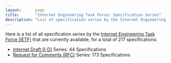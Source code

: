 ```yaml
---
layout:      page
title:       "Internet Engineering Task Force: Specification Series"
description: "List of specification series by the Internet Engineering Task Force (IETF/)"
---
```


Here is a list of all specification series by the [Internet Engineering Task Force (IETF)](http://www.ietf.org/) that are currently available, for a total of 217 specifications:

  * [Internet Draft (I-D)](I-D/) Series: 44 Specifications
  * [Request for Comments (RFC)](RFC/) Series: 173 Specifications
